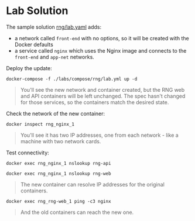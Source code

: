 # Lab Solution

The sample solution [rng/lab.yaml](/labs/compose/rng/lab.yml) adds:

- a network called `front-end` with no options, so it will be created with the Docker defaults
- a service called `nginx` which uses the Nginx image and connects to the `front-end` and `app-net` networks.

Deploy the update:

```
docker-compose -f ./labs/compose/rng/lab.yml up -d
```

> You'll see the new network and container created, but the RNG web and API containers will be left unchanged. The spec hasn't changed for those services, so the containers match the desired state.

Check the network of the new container:

```
docker inspect rng_nginx_1
```

> You'll see it has two IP addresses, one from each network - like a machine with two network cards.

Test connectivity:

```
docker exec rng_nginx_1 nslookup rng-api

docker exec rng_nginx_1 nslookup rng-web
```

> The new container can resolve IP addresses for the original containers.

```
docker exec rng_rng-web_1 ping -c3 nginx
```

> And the old containers can reach the new one.